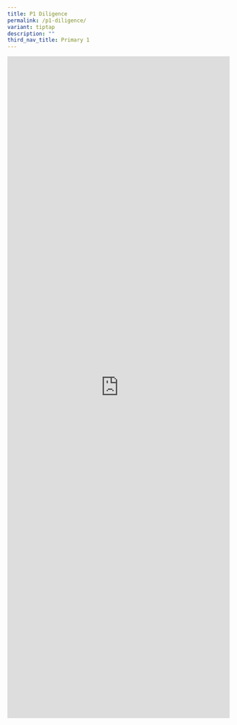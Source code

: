 ```yaml
---
title: P1 Diligence
permalink: /p1-diligence/
variant: tiptap
description: ""
third_nav_title: Primary 1
---
```

<div class="iframe-wrapper">
<iframe height="1500" width="100%" allowfullscreen="true" frameborder="0" src="https://docs.google.com/document/d/e/2PACX-1vRnA5IYKRBmrwWGn8Yczi1XXTp7placqTG4M1-WU9cGS6St2BtTaetFc0chILexXw/pub?embedded=true"></iframe>
</div>
<p></p>